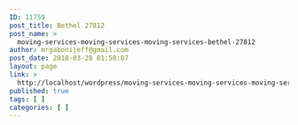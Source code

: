 ```yaml
---
ID: 11759
post_title: Bethel 27812
post_name: >
  moving-services-moving-services-moving-services-bethel-27812
author: mrgabonijeff@gmail.com
post_date: 2018-03-28 01:50:07
layout: page
link: >
  http://localhost/wordpress/moving-services-moving-services-moving-services-bethel-27812/
published: true
tags: [ ]
categories: [ ]
---
```

